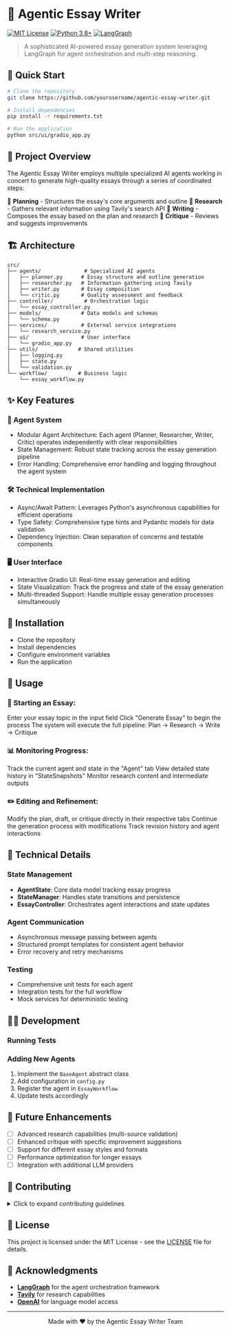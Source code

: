 # 📝 Agentic Essay Writer

[![MIT License](https://img.shields.io/badge/License-MIT-green.svg)](https://choosealicense.com/licenses/mit/)
[![Python 3.8+](https://img.shields.io/badge/python-3.8+-blue.svg)](https://www.python.org/downloads/)
[![LangGraph](https://img.shields.io/badge/LangGraph-Powered-orange.svg)](https://github.com/langchain-ai/langgraph)

> A sophisticated AI-powered essay generation system leveraging LangGraph for agent orchestration and multi-step reasoning.

## 🎯 Quick Start

```bash
# Clone the repository
git clone https://github.com/yourusername/agentic-essay-writer.git

# Install dependencies
pip install -r requirements.txt

# Run the application
python src/ui/gradio_app.py
```

## 🌟 Project Overview

The Agentic Essay Writer employs multiple specialized AI agents working in concert to generate high-quality essays through a series of coordinated steps:

🔹 **Planning** - Structures the essay's core arguments and outline
🔹 **Research** - Gathers relevant information using Tavily's search API
🔹 **Writing** - Composes the essay based on the plan and research
🔹 **Critique** - Reviews and suggests improvements

## 🏗️ Architecture

```plaintext
src/
├── agents/              # Specialized AI agents
│   ├── planner.py      # Essay structure and outline generation
│   ├── researcher.py   # Information gathering using Tavily
│   ├── writer.py       # Essay composition
│   └── critic.py       # Quality assessment and feedback
├── controller/          # Orchestration logic
│   └── essay_controller.py
├── models/             # Data models and schemas
│   └── schema.py
├── services/           # External service integrations
│   └── research_service.py
├── ui/                 # User interface
│   └── gradio_app.py
├── utils/             # Shared utilities
│   ├── logging.py
│   ├── state.py
│   └── validation.py
└── workflow/          # Business logic
    └── essay_workflow.py
```

## ✨ Key Features

### 🤖 Agent System

- Modular Agent Architecture: Each agent (Planner, Researcher, Writer, Critic) operates independently with clear responsibilities
- State Management: Robust state tracking across the essay generation pipeline
- Error Handling: Comprehensive error handling and logging throughout the agent system

### 🛠️ Technical Implementation

- Async/Await Pattern: Leverages Python's asynchronous capabilities for efficient operations
- Type Safety: Comprehensive type hints and Pydantic models for data validation
- Dependency Injection: Clean separation of concerns and testable components

### 🖥️ User Interface

- Interactive Gradio UI: Real-time essay generation and editing
- State Visualization: Track the progress and state of the essay generation
- Multi-threaded Support: Handle multiple essay generation processes simultaneously

## 🚀 Installation
- Clone the repository
- Install dependencies 
- Configure environment variables
- Run the application 

## 📘 Usage 

### 📝 Starting an Essay:
Enter your essay topic in the input field
Click "Generate Essay" to begin the process
The system will execute the full pipeline: Plan → Research → Write → Critique

### 📊 Monitoring Progress:
Track the current agent and state in the "Agent" tab
View detailed state history in "StateSnapshots"
Monitor research content and intermediate outputs

### ✏️ Editing and Refinement:
Modify the plan, draft, or critique directly in their respective tabs
Continue the generation process with modifications
Track revision history and agent interactions

## 🔧 Technical Details

### State Management
- **AgentState**: Core data model tracking essay progress  
- **StateManager**: Handles state transitions and persistence  
- **EssayController**: Orchestrates agent interactions and state updates  

### Agent Communication
- Asynchronous message passing between agents  
- Structured prompt templates for consistent agent behavior  
- Error recovery and retry mechanisms  

### Testing
- Comprehensive unit tests for each agent  
- Integration tests for the full workflow  
- Mock services for deterministic testing  

## 👨‍💻 Development

### Running Tests

### Adding New Agents
1. Implement the `BaseAgent` abstract class  
2. Add configuration in `config.py`  
3. Register the agent in `EssayWorkflow`  
4. Update tests accordingly  

## 🔮 Future Enhancements
- [ ] Advanced research capabilities (multi-source validation)  
- [ ] Enhanced critique with specific improvement suggestions  
- [ ] Support for different essay styles and formats  
- [ ] Performance optimization for longer essays  
- [ ] Integration with additional LLM providers  

## 🤝 Contributing

<details>
<summary>Click to expand contributing guidelines</summary>

1. Fork the repository  
2. Create your feature branch (`git checkout -b feature/amazing-feature`)  
3. Commit your changes (`git commit -m 'Add amazing feature'`)  
4. Push to the branch (`git push origin feature/amazing-feature`)  
5. Open a Pull Request  

</details>

## 📄 License
This project is licensed under the MIT License - see the [LICENSE](LICENSE) file for details.  

## 🙏 Acknowledgments
- [**LangGraph**](https://github.com/langchain-ai/langgraph) for the agent orchestration framework  
- [**Tavily**](https://tavily.com) for research capabilities  
- [**OpenAI**](https://openai.com) for language model access

---

<div align="center">
Made with ❤️ by the Agentic Essay Writer Team
</div>
